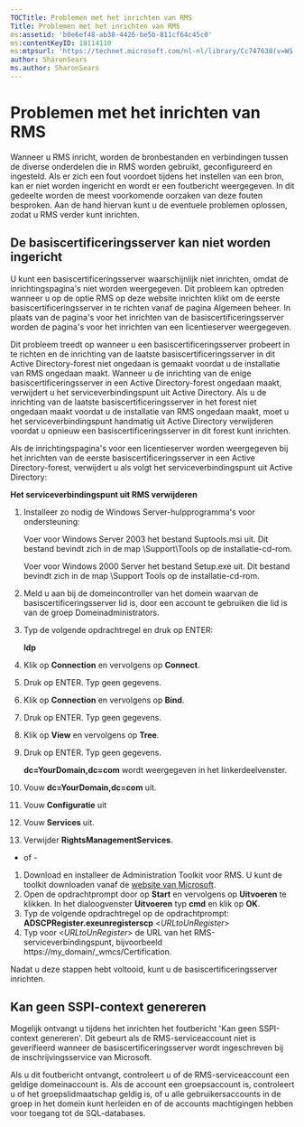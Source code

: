 ```yaml
---
TOCTitle: Problemen met het inrichten van RMS
Title: Problemen met het inrichten van RMS
ms:assetid: 'b0e6ef48-ab38-4426-be5b-811cf64c45c0'
ms:contentKeyID: 18114110
ms:mtpsurl: 'https://technet.microsoft.com/nl-nl/library/Cc747638(v=WS.10)'
author: SharonSears
ms.author: SharonSears
---
```


Problemen met het inrichten van RMS
===================================

Wanneer u RMS inricht, worden de bronbestanden en verbindingen tussen de diverse onderdelen die in RMS worden gebruikt, geconfigureerd en ingesteld. Als er zich een fout voordoet tijdens het instellen van een bron, kan er niet worden ingericht en wordt er een foutbericht weergegeven. In dit gedeelte worden de meest voorkomende oorzaken van deze fouten besproken. Aan de hand hiervan kunt u de eventuele problemen oplossen, zodat u RMS verder kunt inrichten.

De basiscertificeringsserver kan niet worden ingericht
------------------------------------------------------

U kunt een basiscertificeringsserver waarschijnlijk niet inrichten, omdat de inrichtingspagina's niet worden weergegeven. Dit probleem kan optreden wanneer u op de optie RMS op deze website inrichten klikt om de eerste basiscertificeringsserver in te richten vanaf de pagina Algemeen beheer. In plaats van de pagina's voor het inrichten van de basiscertificeringsserver worden de pagina's voor het inrichten van een licentieserver weergegeven.

Dit probleem treedt op wanneer u een basiscertificeringsserver probeert in te richten en de inrichting van de laatste basiscertificeringsserver in dit Active Directory-forest niet ongedaan is gemaakt voordat u de installatie van RMS ongedaan maakt. Wanneer u de inrichting van de enige basiscertificeringsserver in een Active Directory-forest ongedaan maakt, verwijdert u het serviceverbindingspunt uit Active Directory. Als u de inrichting van de laatste basiscertificeringsserver in het forest niet ongedaan maakt voordat u de installatie van RMS ongedaan maakt, moet u het serviceverbindingspunt handmatig uit Active Directory verwijderen voordat u opnieuw een basiscertificeringsserver in dit forest kunt inrichten.

Als de inrichtingspagina's voor een licentieserver worden weergegeven bij het inrichten van de eerste basiscertificeringsserver in een Active Directory-forest, verwijdert u als volgt het serviceverbindingspunt uit Active Directory:

**Het serviceverbindingspunt uit RMS verwijderen**
1.  Installeer zo nodig de Windows Server-hulpprogramma's voor ondersteuning:

    Voer voor Windows Server 2003 het bestand Suptools.msi uit. Dit bestand bevindt zich in de map \\Support\\Tools op de installatie-cd-rom.

    Voer voor Windows 2000 Server het bestand Setup.exe uit. Dit bestand bevindt zich in de map \\Support Tools op de installatie-cd-rom.

2.  Meld u aan bij de domeincontroller van het domein waarvan de basiscertificeringsserver lid is, door een account te gebruiken die lid is van de groep Domeinadministrators.

3.  Typ de volgende opdrachtregel en druk op ENTER:

    **ldp**

4.  Klik op **Connection** en vervolgens op **Connect**.

5.  Druk op ENTER. Typ geen gegevens.

6.  Klik op **Connection** en vervolgens op **Bind**.

7.  Druk op ENTER. Typ geen gegevens.

8.  Klik op **View** en vervolgens op **Tree**.

9.  Druk op ENTER. Typ geen gegevens.

    **dc=YourDomain,dc=com** wordt weergegeven in het linkerdeelvenster.

10. Vouw **dc=YourDomain,dc=com** uit.

11. Vouw **Configuratie** uit

12. Vouw **Services** uit.

13. Verwijder **RightsManagementServices**.

- of -

1.  Download en installeer de Administration Toolkit voor RMS. U kunt de toolkit downloaden vanaf de [website van Microsoft](http://go.microsoft.com/fwlink/?linkid=33841).
2.  Open de opdrachtprompt door op **Start** en vervolgens op **Uitvoeren** te klikken. In het dialoogvenster **Uitvoeren** typ **cmd** en klik op **OK**.
3.  Typ de volgende opdrachtregel op de opdrachtprompt:
    **ADSCPRegister.exeunregisterscp** &lt;*URLtoUnRegister*&gt;
4.  Typ voor &lt;*URLtoUnRegister*&gt; de URL van het RMS-serviceverbindingspunt, bijvoorbeeld https://my\_domain/\_wmcs/Certification.

Nadat u deze stappen hebt voltooid, kunt u de basiscertificeringsserver inrichten.

Kan geen SSPI-context genereren
-------------------------------

Mogelijk ontvangt u tijdens het inrichten het foutbericht 'Kan geen SSPI-context genereren'. Dit gebeurt als de RMS-serviceaccount niet is geverifieerd wanneer de basiscertificeringsserver wordt ingeschreven bij de inschrijvingsservice van Microsoft.

Als u dit foutbericht ontvangt, controleert u of de RMS-serviceaccount een geldige domeinaccount is. Als de account een groepsaccount is, controleert u of het groepslidmaatschap geldig is, of u alle gebruikersaccounts in de groep in het domein kunt herleiden en of de accounts machtigingen hebben voor toegang tot de SQL-databases.
